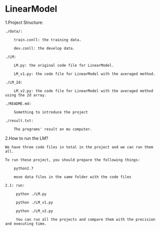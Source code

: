 # LinearModel
1.Project Structure:

    ./data/:

        train.conll: the training data.

        dev.conll: the develop data.

    ./LM:

        LM.py: the original code file for LinearModel.

        LM_v1.py: the code file for LinearModel with the averaged method.

    ./LM_2d:

        LM_v2.py: the code file for LinearModel with the averaged method using the 2d array.

    ./README.md:

        Something to introduce the project

    ./result.txt:
       
        The programs' result on mu computer.


2.How to run the LM?

    We have three code files in total in the project and we can run them all.

    To run these project, you should prepare the following things:

        python2.7

        move data files in the same folder with the code files

    2.1: run:

         python ./LM.py

         python ./LM_v1.py

         python ./LM_v2.py

         You can run all the projects and compare them with the precision and executing time.
